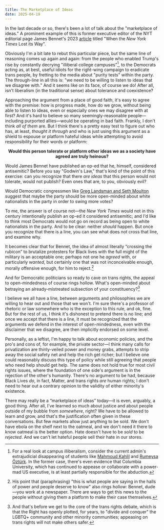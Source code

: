 ```yaml
---
title: The Marketplace of Ideas
date: 2025-04-19
---
```


In the last decade or so, there's been a lot of talk about the "marketplace of ideas." A prominent example of this is former executive editor of the NYT editorial page James Bennet's 2023 [article][atlantic] titled "When the _New York Times_ Lost its Way".

Obviously I'm a bit late to rebut this particular piece, but the same line of reasoning comes up again and again: from the people who enabled Trump's rise by constantly decrying "illiberal college campuses"[^1], to the Democrats acting as, at best, useful idiots for the right-wing campaign to eradicate trans people, by fretting to the media about "purity tests" within the party. The through-line in all this is: "we need to be willing to listen to ideas that we disagree with." And it seems like on its face, of course we do! After all, isn't liberalism (in the traditional sense) about tolerance and coexistence?

[atlantic]: https://web.archive.org/web/https://www.economist.com/1843/2023/12/14/when-the-new-york-times-lost-its-way
<!--more-->

Approaching the argument from a place of good faith, it's easy to agree with the premise: how is progress made, how do we grow, without being able to listen to ideas, even or especially ones we may disagree with at first? And it's hard to believe so many seemingly-reasonable people—including purported allies—would be operating in bad faith. Frankly, I don't think _all of them_ are. But I think there's a pretty easy test to figure out who has, at least, _thought it through_ and who is just using this argument as a shield to espouse or platform hateful ideas while attempting to avoid responsibility for their words or platform:

<p style="text-align:center;font-weight:bold">Would this person tolerate or platform other ideas we as a society have agreed are truly heinous?</p>

Would James Bennet have published an op-ed that he, himself, considered antisemitic? Before you say "Godwin's Law," that's kind of the point of this exercise: can you recognize that there _are ideas_ that this person would not tolerate, would not publish? Even ones that are, to you, obviously evil?

Would Democratic congressmen like [Greg Landsman and Seth Moulton][xtra] suggest that maybe the party should be more open-minded about white nationalists in the party in order to swing more votes?

To me, the answer is of course not—the _New York Times_ would not in this century intentionally publish an op-ed it considered antisemitic; and I'd like to think most Democrats would not go on record as being open to white nationalists in the party. And to be clear: neither _should_ happen. But once you recognize that there is a line, you can see what does not cross that line, and examine why.

It becomes clear that for Bennet, the idea of almost literally “crossing the rubicon” to brutalize protesters for Black lives with the full might of the military is an acceptable one; perhaps not one he _agreed_ with, or particularly _wanted_, but certainly one that was not inconceivable enough, morally offensive enough, for him to reject.[^2]

And for Democratic politicians so ready to cave on trans rights, the appeal to open-mindedness of course rings hollow. What's open-minded about betraying an already-mistreated subsection of your constituency?[^3]

I believe we all have a line, between arguments and philosophies we are willing to hear out and those that we won't. I'm sure there's a professor of rhetoric or law somewhere who is the exception to this rule, and ok, fine. But for the rest of us, I think it's dishonest to pretend there is no line; and once we accept that there is a line, it must be recognized that the arguments we defend in the interest of open-mindedness, even with the disclaimer that we disagree, are then implicitly endorsed on some level.

Personally, as a leftist, I'm happy to talk about economic policies, and the pro's and cons of, for example, the private sector—I think many calls for privatization are thinly-veiled power and money grabs, attempts to strip away the social safety net and help the rich get richer; but I believe one could reasonably discuss this type of policy while still agreeing that people who need help should get help. The same does not hold true for most civil rights issues, where the foundation of one side's argument is in the rejection of the other's humanity. There's no argument to be had, because Black Lives _do_, in fact, Matter, and trans rights _are_ human rights; I don't need to hear out a contrary opinion to the validity of either minority's existence.

There may really be a “marketplace of ideas” today—it is even, arguably, a good thing. After all, I've learned so much about justice and about people outside of my bubble from _somewhere_, right? We have to be allowed to learn and grow, and that's the justification often given in these conversations. But few markets allow just anything to be sold. We don't have ebola on the shelf next to the oatmeal, and we don't need it there to know oatmeal is the better option. Hate doesn't have to be _sold_ to be _rejected_. And we can't let hateful people sell their hate in our stores.

[^1]: For a real look at campus illiberalism, consider the current admin's extrajudicial disappearing of students like [Mahmoud Kahlil] and [Rumeysa Öztürk]. In the former case, there's even evidence that Columbia University, which has continued to appease or collaborate with a power-mad US executive, is at least partially responsible for the abduction.

[^2]: His point that (paraphrasing) "this is what people are saying in the halls of power and people deserve to know" also rings hollow: Bennet, dude—you work at a newspaper. There are ways to get this news to the people without giving them a platform to make their case themselves.

[^3]: And that's before we get to the core of the trans rights debate, which is that the Right has openly plotted, for years, to "divide and conquer" the LGBTQ+ community and other minority communities; appeasing on trans rights will not make others safer.

[xtra]: https://web.archive.org/web/https://xtramagazine.com/power/why-are-democrats-pivoting-to-transphobia-272182
[mahmoud kahlil]: https://en.wikipedia.org/wiki/Detention_of_Mahmoud_Khalil
[rumeysa öztürk]: https://en.wikipedia.org/wiki/Detention_of_R%C3%BCmeysa_%C3%96zt%C3%BCrk
